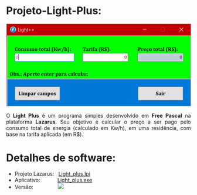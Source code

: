 # Projeto-Light-Plus:

![Tela](/Imagens/Tela.png)

<p align = "justify">
O <b>Light Plus</b> é um programa simples desenvolvido em <b>Free Pascal</b> na plataforma <b>Lazarus</b>. Seu objetivo é calcular o preço a ser pago pelo consumo total de energia (calculado em Kw/h), em uma residência, com base na tarifa aplicada (em R$).
</p>

# Detalhes de software:
  * Projeto Lazarus:	&nbsp; [Light_plus.lpi](/Light_plus.lpi)
  * Aplicativo:						&nbsp;&nbsp;&nbsp;&nbsp;&nbsp; &nbsp;&nbsp;&nbsp;&nbsp; [Light_plus.exe](/Light_plus.exe)
  * Versão:										&nbsp;&nbsp;&nbsp;&nbsp;&nbsp; &nbsp;&nbsp;&nbsp;&nbsp; &nbsp;&nbsp;&nbsp;&nbsp;
                     <a href  = "https://sourceforge.net/projects/lazarus/files/Lazarus%20Windows%2064%20bits/Lazarus%202.0.10/">
                     <img src = "https://img.shields.io/badge/Lazarus-V.2.0.10-blue">
                     </a>
